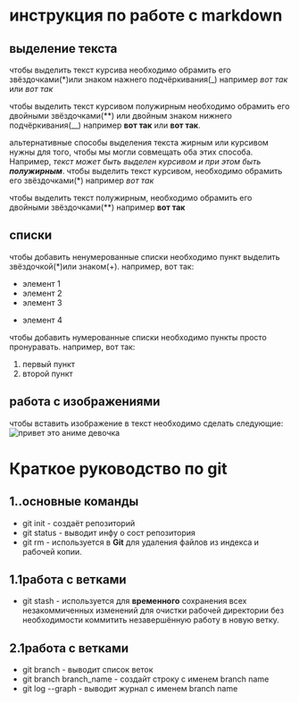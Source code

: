 # инструкция по работе с markdown

## выделение текста

чтобы выделить текст курсива необходимо обрамить его звёздочками(*)или знаком нажнего подчёркивания(_)
например *вот так* или _вот так_

чтобы выделить текст курсивом полужирным необходимо обрамить его двойными звёздочками(**) или двойным знаком нижнего подчёркивания(__)
например **вот так** или __вот так__.
 
альтернативные способы выделения текста жирным или курсивом нужны для того, чтобы мы могли совмещать оба этих способа. Например, _текст может быть выделен курсивом и при этом быть **полужирным**_.
чтобы выделить текст курсивом, необходимо обрамить его звёздочками(*)
например *вот так*

чтобы выделить текст полужирным, необходимо обрамить его двойными звёздочками(**)
например **вот так**
## списки

чтобы добавить ненумерованные списки необходимо пункт выделить звёздочкой(*)или знаком(+). например, вот так:
* элемент 1
* элемент 2
* элемент 3
+ элемент 4

чтобы добавить нумерованные списки необходимо пункты просто пронуравать. например, вот так:
1. первый пункт
2. второй пункт
## работа с изображениями

чтобы вставить изображение в текст необходимо сделать следующие:
![привет это аниме девочка](cute.jpg)
# Краткое руководство по git
## 1..основные команды
* git init - создаёт репозиторий
* git status - выводит инфу о сост репозитория
* git rm - используется в __Git__ для удаления файлов из индекса и рабочей копии.
## 1.1работа с ветками
* git stash -  используется для **временного** сохранения всех незакоммиченных изменений для очистки рабочей директории без необходимости коммитить незавершённую работу в новую ветку.
## 2.1работа с ветками
* git branch - выводит список веток
* git branch branch_name - создайт строку с именем branch name
* git log --graph - выводит журнал с именем branch name